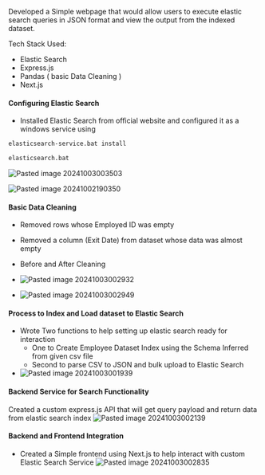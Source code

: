 Developed a Simple webpage that would allow users to execute elastic search queries in JSON format and view the output from the indexed dataset.

Tech Stack Used:
- Elastic Search
- Express.js
- Pandas ( basic Data Cleaning )
- Next.js


#### Configuring Elastic Search
- Installed Elastic Search from official website and configured it as a windows service using
```bash
elasticsearch-service.bat install

elasticsearch.bat
```
![Pasted image 20241003003503](https://github.com/user-attachments/assets/1fea3be4-cfc9-4b8e-bf71-192526afc0bd)

![Pasted image 20241002190350](https://github.com/user-attachments/assets/aa99c742-6c92-427d-adf4-431768e149f8)


#### Basic Data Cleaning
- Removed rows whose Employed ID was empty
- Removed a column (Exit Date) from dataset whose data was almost empty
- Before and After Cleaning
- ![Pasted image 20241003002932](https://github.com/user-attachments/assets/64eaa211-7610-48f1-8d5b-091eacbf3140)

- ![Pasted image 20241003002949](https://github.com/user-attachments/assets/2a215db2-e03e-40c0-9ee9-9213dc1014fd)



#### Process to Index and Load dataset to Elastic Search
- Wrote Two functions to help setting up elastic search ready for interaction
	- One to Create Employee Dataset Index using the Schema Inferred from given csv file
	- Second to parse CSV to JSON and bulk upload to Elastic Search
- ![Pasted image 20241003001939](https://github.com/user-attachments/assets/bd2bc4d4-9e0d-4acb-b0bb-8c27f538ff63)



#### Backend Service for Search Functionality
Created a custom express.js API that will get query payload and return data from elastic search index
![Pasted image 20241003002139](https://github.com/user-attachments/assets/cedbb143-aa5e-46ef-8dde-be0305e872ee)



#### Backend and Frontend Integration
- Created a Simple frontend using Next.js to help interact with custom Elastic Search Service
![Pasted image 20241003002835](https://github.com/user-attachments/assets/fa9798a4-0f65-43f2-a122-dc1bdf9986c0)

